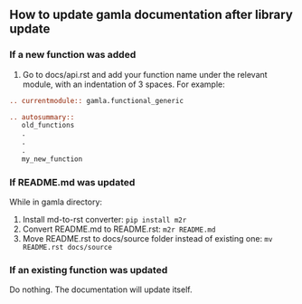 ## How to update gamla documentation after library update

### If a new function was added
1. Go to docs/api.rst and add your function name under the relevant module, with an indentation of 3 spaces.
For example:

```rest
.. currentmodule:: gamla.functional_generic

.. autosummary::
   old_functions
   .
   .
   .
   my_new_function
```


### If README.md was updated
While in gamla directory:
1. Install md-to-rst converter: ``pip install m2r``
1. Convert README.md to README.rst: ``m2r README.md``
1. Move README.rst to docs/source folder instead of existing one: ``mv README.rst docs/source``

### If an existing function was updated
Do nothing. The documentation will update itself.